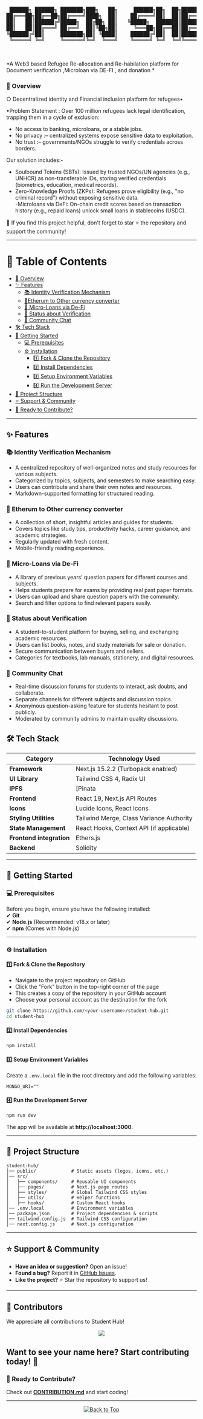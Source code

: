 <a id="top"></a>

<pre align="center">
 ██████╗ ██████╗ ███████╗███╗   ██╗     ██████╗██╗  ██╗███████╗██╗     ████████╗███████╗██████╗ 
██╔═══██╗██╔══██╗██╔════╝████╗  ██║    ██╔════╝██║  ██║██╔════╝██║     ╚══██╔══╝██╔════╝██╔══██╗
██║   ██║██████╔╝█████╗  ██╔██╗ ██║   ╚█████╗  ███████║█████╗  ██║        ██║   █████╗  ██████╔╝
██║   ██║██╔═══╝ ██╔══╝  ██║╚██╗██║     ╚═══██╗██╔══██║██╔══╝  ██║        ██║   ██╔══╝  ██╔══██╗
╚██████╔╝██║     ███████╗██║ ╚████║    ██████╔╝██║  ██║███████╗███████╗   ██║   ███████╗██║  ██║
 ╚═════╝ ╚═╝     ╚══════╝╚═╝  ╚═══╝    ╚═════╝ ╚═╝  ╚═╝╚══════╝╚══════╝   ╚═╝   ╚══════╝╚═╝  ╚═╝


</pre>

<p align="center">
  
</p>



*A Web3 based Refugee Re-allocation and Re-habilation platform for Document verification ,Microloan via DE-FI , and donation *  

### **🚀 Overview**  
○ Decentralized identity and Financial inclusion platform for refugees•

•Problem Statement :
Over  100 million refugees lack legal identification, trapping them in a cycle of exclusion:  
 - No access to banking, microloans, or a stable jobs.  
 - No privacy :– centralized systems expose sensitive data to exploitation.  
 - No trust :– governments/NGOs struggle to verify credentials across borders.

Our solution includes:-
 - Soulbound Tokens (SBTs): Issued by trusted NGOs/UN agencies (e.g., UNHCR) as non-transferable IDs, storing verified credentials (biometrics, education, medical records).  
 - Zero-Knowledge Proofs (ZKPs): Refugees prove eligibility (e.g., "no criminal record") without exposing sensitive data.  
 -Microloans via DeFi: On-chain credit scores based on transaction history (e.g., repaid loans) unlock small loans in stablecoins (USDC).


🌟 If you find this project helpful, don't forget to star ⭐ the repository and support the community!

---

# 📌 Table of Contents

- [🚀 Overview](#-overview)
- [✨ Features](#-features)
  - [📚 Identity Verification Mechanism ](#-notes--study-materials)
  - [📖Etherum to Other currency converter ](#-quick-reads)
  - [📄 Micro-Loans via De-Fi ](#-question-papers-repository)
  - [🛒 Status about Verification ](#-student-marketplace)
  - [💬 Community Chat](#-community-chat)
- [🛠 Tech Stack](#-tech-stack)
- [📌 Getting Started](#-getting-started)
  - [💻 Prerequisites](#-prerequisites)
  - [⚙️ Installation](#-installation)
    - [1️⃣ Fork & Clone the Repository](#1%EF%B8%8F%E2%83%A3-fork--clone-the-repository)
    - [2️⃣ Install Dependencies](#2%EF%B8%8F%E2%83%A3-install-dependencies)
    - [3️⃣ Setup Environment Variables](#3%EF%B8%8F%E2%83%A3-setup-environment-variables)
    - [4️⃣ Run the Development Server](#4%EF%B8%8F%E2%83%A3-run-the-development-server)
- [📁 Project Structure](#-project-structure)
- [⭐ Support & Community](#-support--community)
- [🚀 Ready to Contribute?](#-ready-to-contribute)

---

## ✨ Features 

### 📚 Identity Verification Mechanism
- A centralized repository of well-organized notes and study resources for various subjects.  
- Categorized by topics, subjects, and semesters to make searching easy.  
- Users can contribute and share their own notes and resources.  
- Markdown-supported formatting for structured reading.  

### 📖 Etherum to Other currency converter 
- A collection of short, insightful articles and guides for students.  
- Covers topics like study tips, productivity hacks, career guidance, and academic strategies.  
- Regularly updated with fresh content.  
- Mobile-friendly reading experience.  

### 📄 Micro-Loans via De-Fi  
- A library of previous years’ question papers for different courses and subjects.  
- Helps students prepare for exams by providing real past paper formats.  
- Users can upload and share question papers with the community.  
- Search and filter options to find relevant papers easily.  

### 🛒  Status about Verification 
- A student-to-student platform for buying, selling, and exchanging academic resources.  
- Users can list books, notes, and study materials for sale or donation.  
- Secure communication between buyers and sellers.  
- Categories for textbooks, lab manuals, stationery, and digital resources.  

### 💬 Community Chat  
- Real-time discussion forums for students to interact, ask doubts, and collaborate.  
- Separate channels for different subjects and discussion topics.  
- Anonymous question-asking feature for students hesitant to post publicly.  
- Moderated by community admins to maintain quality discussions.  

## **🛠 Tech Stack**  

| **Category**  | **Technology Used**  |
|--------------|-------------------|
| **Framework**  | Next.js 15.2.2 (Turbopack enabled)  |
| **UI Library**  | Tailwind CSS 4, Radix UI  |
| **IPFS**  | [Pinata  |
| **Frontend**  | React 19, Next.js API Routes  |
| **Icons**  | Lucide Icons, React Icons  |
| **Styling Utilities**  | Tailwind Merge, Class Variance Authority  |
| **State Management**  | React Hooks, Context API (if applicable)  |
| **Frontend integration**  | Ethers.js |
| **Backend**  | Solidity | 

---

## **📌 Getting Started**  

### **💻 Prerequisites**  
Before you begin, ensure you have the following installed:  
✔ **Git**  
✔ **Node.js** (Recommended: v18.x or later)  
✔ **npm** (Comes with Node.js)  

---

### **⚙️ Installation**  

#### **1️⃣ Fork & Clone the Repository**  
- Navigate to the project repository on GitHub
- Click the "Fork" button in the top-right corner of the page
- This creates a copy of the repository in your GitHub account
- Choose your personal account as the destination for the fork
```bash
git clone https://github.com/<your-username>/student-hub.git
cd student-hub
```

#### **2️⃣ Install Dependencies**  
```bash
npm install
```

#### **3️⃣ Setup Environment Variables**  
Create a `.env.local` file in the root directory and add the following variables:  
```plaintext
MONGO_URI=""
```

#### **4️⃣ Run the Development Server**  
```bash
npm run dev
```
The app will be available at **http://localhost:3000**.  

---

## **📁 Project Structure**  

```plaintext
student-hub/
│── public/             # Static assets (logos, icons, etc.)
│── src/
│   ├── components/     # Reusable UI components
│   ├── pages/          # Next.js page routes
│   ├── styles/         # Global Tailwind CSS styles
│   ├── utils/          # Helper functions
│   ├── hooks/          # Custom React hooks
│── .env.local          # Environment variables
│── package.json        # Project dependencies & scripts
│── tailwind.config.js  # Tailwind CSS configuration
│── next.config.js      # Next.js configuration
```

---

## **⭐ Support & Community**  
- **Have an idea or suggestion?** Open an issue!  
- **Found a bug?** Report it in [GitHub Issues](https://github.com/iiitl/student-hub/issues). 
- **Like the project?** ⭐ Star the repository to support us!  

---
## 👥 Contributors  

We appreciate all contributions to Student Hub! 

<p align="center">
  <a href="https://github.com/Vedantvijayhumbe/HashHumanity-/graphs/contributors">
    <img src="https://contrib.rocks/image?repo=Vedantvijayhumbe/HashHumanity-" />
  </a>
</p>

Want to see your name here? Start contributing today! 🚀  
---

### **🚀 Ready to Contribute?**  
Check out **[CONTRIBUTION.md](CONTRIBUTION.md)** and start coding!  

---

<p align="center">
  <a href="#top">
    <img src="https://img.shields.io/badge/%E2%AC%86-Back%20to%20Top-blue?style=for-the-badge" alt="Back to Top"/>
  </a>
</p>

